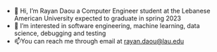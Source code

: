 - 👋 Hi, I’m Rayan Daou a Computer Engineer student at the Lebanese American University expected to graduate in spring 2023
- 👀 I’m interested in software engineering, machine learning, data science, debugging and testing
- 📫You can reach me through email at rayan.daou@lau.edu


